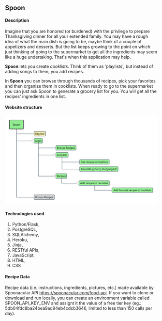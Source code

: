 ## Spoon



#### Description

Imagine that you are honored (or burdened) with the privilege to prepare Thanksgiving dinner for all your extended family. You may have a rough idea of what the main dish is going to be, maybe think of a couple of appetizers and desserts. But the list keeps growing to the point on which just thinking of going to the supermarket to get all the ingredients may seem like a huge undertaking.  That's when this application may help.

**Spoon** lets you create *cooklists*. Think of them as 'playlists', but instead of adding songs to them, you add recipes.

In **Spoon** you can browse through thousands of recipes, pick your favorites and then organize them in cooklists. When ready to go to the supermarket you can just ask Spoon to generate a grocery list for you. You will get all the recipes' ingredients in one list.

#### Website structure
![Spoon diagram](spoon_diagram.jpg)


#### Technologies used

1. Python/Flask, 
2. PostgreSQL, 
3. SQLAlchemy, 
4. Heroku, 
5. Jinja, 
6. RESTful APIs, 
7. JavaScript, 
8. HTML, 
9. CSS



#### Recipe Data

Recipe data (i.e. instructions, ingredients, pictures, etc.) made available by Spoonacular API <https://spoonacular.com/food-api>. If you want to clone or download and run locally, you can create an environment variable called SPOON_API_KEY_ENV and assignt it the value of a free tier key (eg.: 5db04fdc8ba24bea9ad94eb4cdcb3646, limited to less than 150 calls per day).

